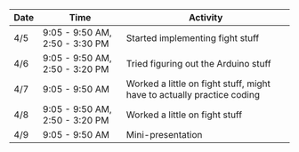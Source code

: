 Date|Time|Activity
----|----|--------
4/5|9:05 - 9:50 AM, 2:50 - 3:30 PM|Started implementing fight stuff
4/6|9:05 - 9:50 AM, 2:50 - 3:20 PM|Tried figuring out the Arduino stuff
4/7|9:05 - 9:50 AM|Worked a little on fight stuff, might have to actually practice coding
4/8|9:05 - 9:50 AM, 2:50 - 3:20 PM|Worked a little on fight stuff
4/9|9:05 - 9:50 AM| Mini-presentation
